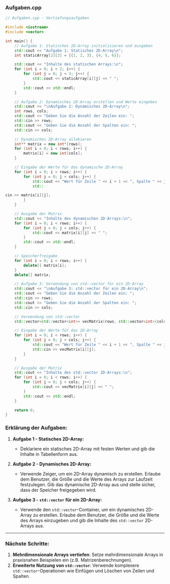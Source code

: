 ### **Aufgaben.cpp**

```cpp
// Aufgaben.cpp - Vertiefungsaufgaben

#include <iostream>
#include <vector>

int main() {
    // Aufgabe 1: Statisches 2D-Array initialisieren und ausgeben
    std::cout << "Aufgabe 1: Statisches 2D-Array\n";
    int staticArray[2][3] = {{1, 2, 3}, {4, 5, 6}};

    std::cout << "Inhalte des statischen Arrays:\n";
    for (int i = 0; i < 2; i++) {
        for (int j = 0; j < 3; j++) {
            std::cout << staticArray[i][j] << " ";
        }
        std::cout << std::endl;
    }

    // Aufgabe 2: Dynamisches 2D-Array erstellen und Werte eingeben
    std::cout << "\nAufgabe 2: Dynamisches 2D-Array\n";
    int rows, cols;
    std::cout << "Geben Sie die Anzahl der Zeilen ein: ";
    std::cin >> rows;
    std::cout << "Geben Sie die Anzahl der Spalten ein: ";
    std::cin >> cols;

    // Dynamisches 2D-Array allokieren
    int** matrix = new int*[rows];
    for (int i = 0; i < rows; i++) {
        matrix[i] = new int[cols];
    }

    // Eingabe der Werte für das dynamische 2D-Array
    for (int i = 0; i < rows; i++) {
        for (int j = 0; j < cols; j++) {
            std::cout << "Wert für Zeile " << i + 1 << ", Spalte " << j + 1 << ": ";
            std::

cin >> matrix[i][j];
        }
    }

    // Ausgabe der Matrix
    std::cout << "Inhalte des dynamischen 2D-Arrays:\n";
    for (int i = 0; i < rows; i++) {
        for (int j = 0; j < cols; j++) {
            std::cout << matrix[i][j] << " ";
        }
        std::cout << std::endl;
    }

    // Speicherfreigabe
    for (int i = 0; i < rows; i++) {
        delete[] matrix[i];
    }
    delete[] matrix;

    // Aufgabe 3: Verwendung von std::vector für ein 2D-Array
    std::cout << "\nAufgabe 3: std::vector für ein 2D-Array\n";
    std::cout << "Geben Sie die Anzahl der Zeilen ein: ";
    std::cin >> rows;
    std::cout << "Geben Sie die Anzahl der Spalten ein: ";
    std::cin >> cols;

    // Verwendung von std::vector
    std::vector<std::vector<int>> vecMatrix(rows, std::vector<int>(cols));

    // Eingabe der Werte für das 2D-Array
    for (int i = 0; i < rows; i++) {
        for (int j = 0; j < cols; j++) {
            std::cout << "Wert für Zeile " << i + 1 << ", Spalte " << j + 1 << ": ";
            std::cin >> vecMatrix[i][j];
        }
    }

    // Ausgabe der Matrix
    std::cout << "Inhalte des std::vector 2D-Arrays:\n";
    for (int i = 0; i < rows; i++) {
        for (int j = 0; j < cols; j++) {
            std::cout << vecMatrix[i][j] << " ";
        }
        std::cout << std::endl;
    }

    return 0;
}
```

### **Erklärung der Aufgaben:**

1. **Aufgabe 1 - Statisches 2D-Array:**
   - Deklariere ein statisches 2D-Array mit festen Werten und gib die Inhalte in Tabellenform aus.

2. **Aufgabe 2 - Dynamisches 2D-Array:**
   - Verwende Zeiger, um ein 2D-Array dynamisch zu erstellen. Erlaube dem Benutzer, die Größe und die Werte des Arrays zur Laufzeit festzulegen. Gib das dynamische 2D-Array aus und stelle sicher, dass der Speicher freigegeben wird.

3. **Aufgabe 3 - `std::vector` für ein 2D-Array:**
   - Verwende den `std::vector`-Container, um ein dynamisches 2D-Array zu erstellen. Erlaube dem Benutzer, die Größe und die Werte des Arrays einzugeben und gib die Inhalte des `std::vector` 2D-Arrays aus.

---

### **Nächste Schritte:**

1. **Mehrdimensionale Arrays vertiefen**: Setze mehrdimensionale Arrays in praxisnahen Beispielen ein (z.B. Matrizenberechnungen).
2. **Erweiterte Nutzung von `std::vector`**: Verwende komplexere `std::vector`-Operationen wie Einfügen und Löschen von Zeilen und Spalten.